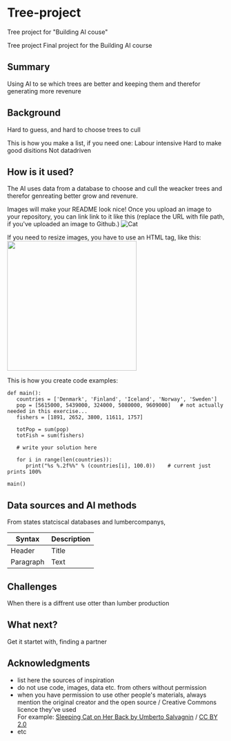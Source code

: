 # Tree-project
Tree project for "Building AI couse"
<!-- This is the markdown template for the final project of the Building AI course, 
created by Reaktor Innovations and University of Helsinki. 
Copy the template, paste it to your GitHub README and edit! -->

Tree project
Final project for the Building AI course

## Summary

Using AI to se which trees are better and keeping them and therefor generating more revenure


## Background

Hard to guess, and hard to choose trees to cull

This is how you make a list, if you need one:
Labour intensive
Hard to make good disitions
Not datadriven 


## How is it used?

The AI uses data from a database to choose and cull the weacker trees and therefor genreating better grow and revenure. 

Images will make your README look nice!
Once you upload an image to your repository, you can link link to it like this (replace the URL with file path, if you've uploaded an image to Github.)
![Cat](https://upload.wikimedia.org/wikipedia/commons/5/5e/Sleeping_cat_on_her_back.jpg)

If you need to resize images, you have to use an HTML tag, like this:
<img src="https://upload.wikimedia.org/wikipedia/commons/5/5e/Sleeping_cat_on_her_back.jpg" width="300">

This is how you create code examples:
```
def main():
   countries = ['Denmark', 'Finland', 'Iceland', 'Norway', 'Sweden']
   pop = [5615000, 5439000, 324000, 5080000, 9609000]   # not actually needed in this exercise...
   fishers = [1891, 2652, 3800, 11611, 1757]

   totPop = sum(pop)
   totFish = sum(fishers)

   # write your solution here

   for i in range(len(countries)):
      print("%s %.2f%%" % (countries[i], 100.0))    # current just prints 100%

main()
```


## Data sources and AI methods
From states statciscal databases and lumbercompanys, 

| Syntax      | Description |
| ----------- | ----------- |
| Header      | Title       |
| Paragraph   | Text        |

## Challenges

When there is a diffrent use otter than lumber production 

## What next?

Get it startet with, finding a partner


## Acknowledgments

* list here the sources of inspiration 
* do not use code, images, data etc. from others without permission
* when you have permission to use other people's materials, always mention the original creator and the open source / Creative Commons licence they've used
  <br>For example: [Sleeping Cat on Her Back by Umberto Salvagnin](https://commons.wikimedia.org/wiki/File:Sleeping_cat_on_her_back.jpg#filelinks) / [CC BY 2.0](https://creativecommons.org/licenses/by/2.0)
* etc
